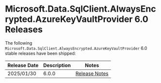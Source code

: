# Microsoft.Data.SqlClient.AlwaysEncrypted.AzureKeyVaultProvider 6.0 Releases

The following `Microsoft.Data.SqlClient.AlwaysEncrypted.AzureKeyVaultProvider`
6.0 stable releases have been shipped:

| Release Date | Description | Notes |
| :-- | :-- | :--: |
| 2025/01/30 | 6.0.0 | [Release Notes](6.0.0.md) |
